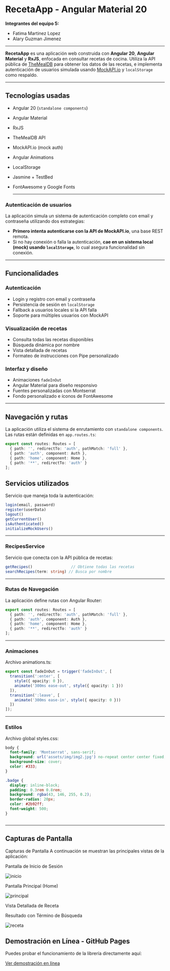 #  RecetaApp - Angular Material 20

**Integrantes del equipo 5:**
- Fatima Martinez Lopez
- Alary Guzman Jimenez

---

**RecetaApp** es una aplicación web construida con **Angular 20**, **Angular Material** y **RxJS**, enfocada en consultar recetas de cocina. Utiliza la API pública de [TheMealDB](https://www.themealdb.com/) para obtener los datos de las recetas, e implementa autenticación de usuarios simulada usando [MockAPI.io](https://mockapi.io/) y `localStorage` como respaldo.

---

##  Tecnologías usadas

- Angular 20 (`standalone components`)
- Angular Material
- RxJS
- TheMealDB API
- MockAPI.io (mock auth)
- Angular Animations
- LocalStorage
- Jasmine + TestBed
- FontAwesome y Google Fonts

  ---

###  Autenticación de usuarios

La aplicación simula un sistema de autenticación completo con email y contraseña utilizando dos estrategias:

- **Primero intenta autenticarse con la API de MockAPI.io**, una base REST remota.
- Si no hay conexión o falla la autenticación, **cae en un sistema local (mock) usando `localStorage`**, lo cual asegura funcionalidad sin conexión.


---

##  Funcionalidades

###  Autenticación
- Login y registro con email y contraseña
- Persistencia de sesión en `localStorage`
- Fallback a usuarios locales si la API falla
- Soporte para múltiples usuarios con MockAPI

###  Visualización de recetas
- Consulta todas las recetas disponibles
- Búsqueda dinámica por nombre
- Vista detallada de recetas
- Formateo de instrucciones con Pipe personalizado

###  Interfaz y diseño
- Animaciones `fadeInOut`
- Angular Material para diseño responsivo
- Fuentes personalizadas con Montserrat
- Fondo personalizado e íconos de FontAwesome

---

##  Navegación y rutas

La aplicación utiliza el sistema de enrutamiento con `standalone components`. Las rutas están definidas en `app.routes.ts`:

```ts
export const routes: Routes = [
  { path: '', redirectTo: 'auth', pathMatch: 'full' },
  { path: 'auth', component: Auth },
  { path: 'home', component: Home },
  { path: '**', redirectTo: 'auth' }
];
```


## Servicios utilizados

Servicio que maneja toda la autenticación:


```ts
login(email, password)
register(userData)
logout()
getCurrentUser()
isAuthenticated()
initializeMockUsers()

```

---

### RecipesService

Servicio que conecta con la API pública de recetas:

```ts
getRecipes()                 // Obtiene todas las recetas
searchRecipes(term: string) // Busca por nombre

```

---


### Rutas de Navegación

La aplicación define rutas con Angular Router:

```ts
export const routes: Routes = [
  { path: '', redirectTo: 'auth', pathMatch: 'full' },
  { path: 'auth', component: Auth },
  { path: 'home', component: Home },
  { path: '**', redirectTo: 'auth' }
];

```

---

### Animaciones

Archivo animations.ts:

```ts
export const fadeInOut = trigger('fadeInOut', [
  transition(':enter', [
    style({ opacity: 0 }),
    animate('300ms ease-out', style({ opacity: 1 }))
  ]),
  transition(':leave', [
    animate('300ms ease-in', style({ opacity: 0 }))
  ])
]);


```

---

### Estilos

Archivo global styles.css:

```css
body {
  font-family: 'Montserrat', sans-serif;
  background: url('assets/img/img2.jpg') no-repeat center center fixed;
  background-size: cover;
  color: #333;
}

.badge {
  display: inline-block;
  padding: 0.3rem 0.8rem;
  background: rgba(43, 146, 255, 0.2);
  border-radius: 20px;
  color: #2b92ff;
  font-weight: 500;
}



```

---


## Capturas de Pantalla

Capturas de Pantalla
A continuación se muestran las principales vistas de la aplicación:

Pantalla de Inicio de Sesión

![inicio](capturas/inicio.png)

Pantalla Principal (Home)


![principal](capturas/principal.png)

Vista Detallada de Receta

Resultado con Término de Búsqueda

![receta](capturas/receta.png)



## Demostración en Línea - GitHub Pages

Puedes probar el funcionamiento de la librería directamente aquí:

[Ver demostración en línea](https://fatimamartinezlpz.github.io/usuario_recetas_api/)
